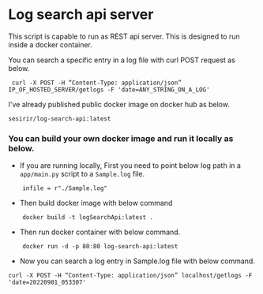 # Log search api server

This script is capable to run as REST api server. This is designed to run inside a docker container. 

You can search a specific entry in a log file with curl POST request as below.
```
 curl -X POST -H “Content-Type: application/json” IP_OF_HOSTED_SERVER/getlogs -F 'date=ANY_STRING_ON_A_LOG'
```
I've already published public docker image on docker hub as below.
```
sesirir/log-search-api:latest
```
### You can build your own docker image and run it locally as below.

* If you are running locally, First you need to point below log path in a ``` app/main.py``` script to a ```Sample.log``` file.

```
    infile = r"./Sample.log"
```
* Then build docker image with below command
```
    docker build -t logSearchApi:latest .
```
* Then run docker container with below command.
```
    docker run -d -p 80:80 log-search-api:latest
```
* Now you can search a log entry in Sample.log file with below command.
```
curl -X POST -H “Content-Type: application/json” localhost/getlogs -F 'date=20220901_053307'
```


